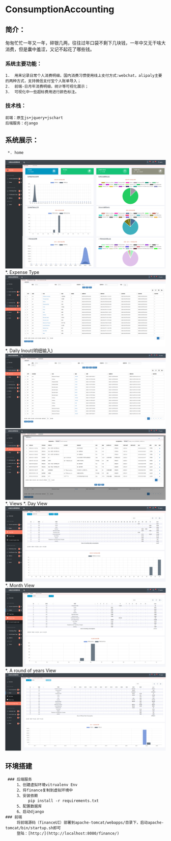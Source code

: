 # ConsumptionAccounting
## 简介：
  匆匆忙忙一年又一年，碎银几两，往往过年口袋不剩下几块钱，一年中又无干啥大消费，但是囊中羞涩，又记不起花了哪些钱。
  ### 系统主要功能：
    1.  用来记录日常个人消费明细，国内消费习惯使用线上支付方式:webchat，alipaly主要的两种方式，支持微信支付宝个人账单导入；
    2.  前端-日月年消费明细，统计等可视化展示；
    3.  可视化中一些超标费用进行颜色标注。
  ### 技术栈：
    前端：原生js+jquery+jschart
    后端服务：django
    
 ## 系统展示：
     *. home
![home](https://github.com/singebogo/ConsumptionAccounting/blob/master/imgs/home.jpg) 
     *. Expense Type
![明细类型输入](https://github.com/singebogo/ConsumptionAccounting/blob/master/imgs/inout%20expenses%20type.png)
     *. Daily Inout(明细输入)
![明细输入](https://github.com/singebogo/ConsumptionAccounting/blob/master/imgs/Daily%20Inout.png)
![wechat/alipay导入](https://github.com/singebogo/ConsumptionAccounting/blob/master/imgs/import.png)
     *. Views
          *. Day View
![日明细](https://github.com/singebogo/ConsumptionAccounting/blob/master/imgs/day%20view.png)
          *. Month View
![月明细](https://github.com/singebogo/ConsumptionAccounting/blob/master/imgs/month%20view.png)
          *. A round of years View 
![十二年明细](https://github.com/singebogo/ConsumptionAccounting/blob/master/imgs/A%20round%20of%20years%20View%20.png)              
  ## 环境搭建
     ### 后端服务
         1、创建虚拟环境vitrualenv Env
         2、将finance复制到虚拟环境中
         3、安装依赖
              pip install -r requirements.txt
         5、配置数据库
         6、启动django
    ### 前端
         将前端源码（financeUI）部署到apache-tomcat/webapps/目录下，启动apache-tomcat/bin/startup.sh即可
         登陆：[http:/](http://localhost:8080/finance/)
